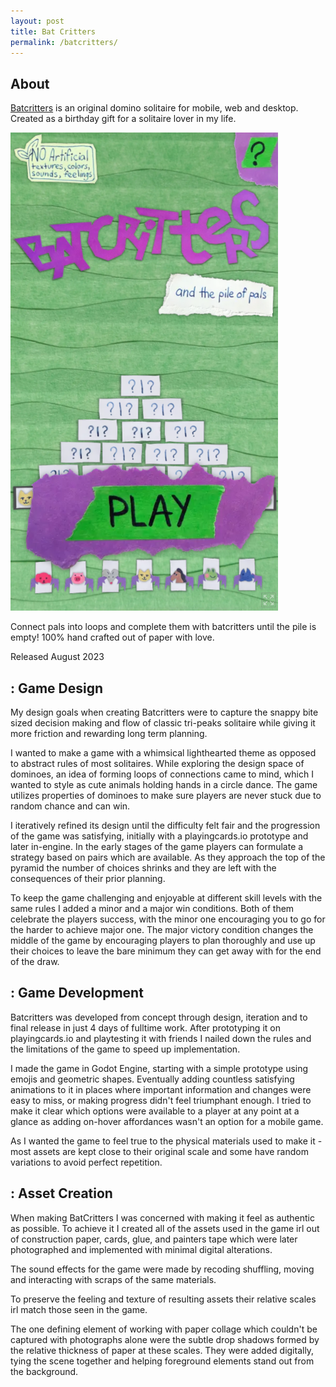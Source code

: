 ```yaml
---
layout: post
title: Bat Critters
permalink: /batcritters/
---
```

## About

[Batcritters](https://ash-k.itch.io/batcritters-and-pals) is an original domino solitaire for mobile, web and desktop. Created as a birthday gift for a solitaire lover in my life.  

<img src="../images/batcritters0.png"  data-float="right">


Connect pals into loops and complete them with batcritters until the pile is empty! 100% hand crafted out of paper with love.  

Released August 2023  


## : Game Design
My design goals when creating Batcritters were to capture the snappy bite sized decision making and flow of classic tri-peaks solitaire while giving it more friction and rewarding long term planning. 

I wanted to make a game with a whimsical lighthearted theme as opposed to abstract rules of most solitaires. While exploring the design space of dominoes, an idea of forming loops of connections came to mind, which I wanted to style as cute animals holding hands in a circle dance. The game utilizes properties of dominoes to make sure players are never stuck due to random chance and can win.

I iteratively refined its design until the difficulty felt fair and the progression of the game was satisfying, initially with a playingcards.io prototype and later in-engine. In the early stages of the game players can formulate a strategy based on pairs which are available. As they approach the top of the pyramid the number of choices shrinks and they are left with the consequences of their prior planning. 

To keep the game challenging and enjoyable at different skill levels with the same rules I added a minor and a major win conditions. Both of them celebrate the players success, with the minor one encouraging you to go for the harder to achieve major one. The major victory condition changes the middle of the game by encouraging players to plan thoroughly and use up their choices to leave the bare minimum they can get away with for the end of the draw.
## : Game Development
Batcritters was developed from concept through design, iteration and to final release in just 4 days of fulltime work. After prototyping it on playingcards.io and playtesting it with friends I nailed down the rules and the limitations of the game to speed up implementation. 

I made the game in Godot Engine, starting with a simple prototype using emojis and geometric shapes. Eventually adding countless satisfying animations to it in places where important information and changes were easy to miss, or making progress didn't feel triumphant enough. I tried to make it clear which options were available to a player at any point at a glance as adding on-hover affordances wasn't an option for a mobile game.

As I wanted the game to feel true to the physical materials used to make it - most assets are kept close to their original scale and some have random variations to avoid perfect repetition.

## : Asset Creation
When making BatCritters I was concerned with making it feel as authentic as possible. To achieve it I created all of the assets used in the game irl out of construction paper, cards, glue, and painters tape which were later photographed and implemented with minimal digital alterations.

The sound effects for the game were made by recoding shuffling, moving and interacting with scraps of the same materials. 

To preserve the feeling and texture of resulting assets their relative scales irl match those seen in the game. 

The one defining element of working with paper collage which couldn't be captured with photographs alone were the subtle drop shadows formed by the relative thickness of  paper at these scales. They were added digitally, tying the scene together and helping foreground elements stand out from the background.

